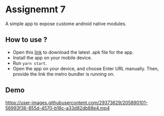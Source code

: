 # Assignemnt 7

A simple app to expose custome android native modules.

## How to use ?

- Open this [link](https://expo.dev/accounts/ahmedsomaa/projects/AbuQahf-Project7/builds/e0e0cafa-b68d-4a6f-b0fc-d78bbee1c8c6)
  to download the latest .apk file for the app.
- Install the app on your mobile device.
- Run `yarn start`.
- Open the app on your device, and choose Enter URL manually. Then, provide the link the metro bundler is running on.

## Demo

https://user-images.githubusercontent.com/29373629/205890101-56993f36-855d-4570-b18c-a33d82db88e4.mp4


